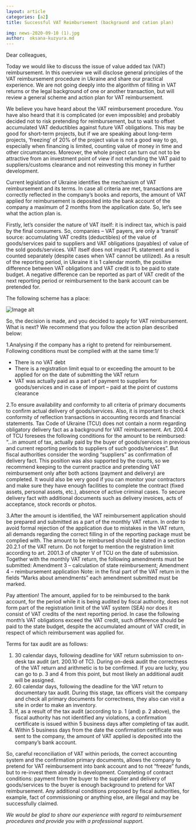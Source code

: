 ```yaml
---
layout: article
categories: [a2]
title: Successful VAT Reimbursement (backgraund and cation plan) 

img: news-2020-09-10 (1).jpg
author:  oksana-kuzyura.md
---
```

Dear colleagues,

Today we would like to discuss the issue of value added tax (VAT) reimbursement. In this overview we will disclose general principles of the VAT reimbursement procedure in 
Ukraine and share our practical experience. We are not going deeply into the algorithm of filling in VAT returns or the legal background of one or another transaction, but 
will review a general scheme and action plan for VAT reimbursement.

We believe you have heard about the VAT reimbursement procedure. You have also heard that it is complicated (or even impossible) and probably decided not to risk pretending 
for reimbursement, but to wait to offset accumulated VAT deductibles against future VAT obligations. This may be good for short-term projects, but if we are speaking about 
long-term projects, ‘freezing’ of 20% of the project value is not a good way to go, especially when financing is limited, counting value of money in time and other circumstances.
Moreover, the whole project can turn out not to be attractive from an investment point of view if not refunding the VAT paid to suppliers/customs clearance and not reinvesting
this money in further development.

Current legislation of Ukraine identifies the mechanism of VAT reimbursement and its terms. In case all criteria are met, transactions are correctly reflected in the company’s 
books and reports, the amount of VAT applied for reimbursement is deposited into the bank account of the company a maximum of 2 months from the application date. So, let’s see 
what the action plan is.

Firstly, let’s consider the nature of VAT itself: it is indirect tax, which is paid by the final consumers. So, companies – VAT payers, are only a ‘transit’ source: accumulating
VAT credits (deductibles) of the value of goods/services paid to suppliers and VAT obligations (payables) of value of the sold goods/services. VAT itself does not impact PL 
statement and is counted separately (despite cases when VAT cannot be utilized). As a result of the reporting period, in Ukraine it is 1 calendar month, the positive difference
between VAT obligations and VAT credit is to be paid to state budget. A negative difference can be reported as part of VAT credit of the next reporting period or reimbursement
to the bank account can be pretended for.

The following scheme has a place:

![Image alt](https://github.com/itinua/itinua.github.io/raw/master/images/pdv-statya.jpg)

So, the decision is made, and you decided to apply for VAT reimbursement. What is next? We recommend that you follow the action plan described below:

1.Analysing if the company has a right to pretend for reimbursement. Following conditions must be complied with at the same time:1/
* There is no VAT debt
* There is a registration limit equal to or exceeding the amount to be applied for on the date of submitting the VAT return
* VAT was actually paid as a part of payment to suppliers for goods/services and in case of import – paid at the point of customs clearance


2.To ensure availability and conformity to all criteria of primary documents to confirm actual delivery of goods/services. Also, it is important to check conformity of reflection
transactions in accounting records and financial statements. Tax Code of Ukraine (TCU) does not contain a norm regarding obligatory delivery fact as a background for VAT 
reimbursement. Art. 200.4 of TCU foresees the following conditions for the amount to be reimbursed: “…in amount of tax, actually paid by the buyer of goods/services in previous
and current reporting periods to suppliers of such goods/services”. But fiscal authorities consider the wording “suppliers” as confirmation of delivery fact. This position was
also supported by the courts, so we recommend keeping to the current practice and pretending VAT reimbursement only after both actions (payment and delivery) are completed. It
would also be very good if you can monitor your contractors and make sure they have enough facilities to complete the contract (fixed assets, personal assets, etc.), absence of
active criminal cases. To secure delivery fact with additional documents such as delivery invoices, acts of acceptance, stock records or photos.

3.After the amount is identified, the VAT reimbursement application should be prepared and submitted as a part of the monthly VAT return. In order to avoid formal rejection of
the application due to mistakes in the VAT return, all demands regarding the correct filling in of the reporting package must be complied with. The amount to be reimbursed 
should be stated in a section 20.2.1 of the VAT return. Do not forget to mention the registration limit according to art. 2001.3 of chapter V of TCU on the date of submission. 
Together with the monthly VAT return, the following amendments must be submitted: Amendment 3 – calculation of state reimbursement; Amendment 4 – reimbursement application Note:
in the final part of the VAT return in the fields “Marks about amendments” each amendment submitted must be marked.


Pay attention! The amount, applied for to be reimbursed to the bank account, for the period while it is being audited by fiscal authority, does not form part of the registration
limit of the VAT system (SEA) nor does it consist of VAT credits of the next reporting period. In case the following month’s VAT obligations exceed the VAT credit, such 
difference should be paid to the state budget, despite the accumulated amount of VAT credit, in respect of which reimbursement was applied for.

Terms for tax audit are as follows:

 1. 30 calendar days, following deadline for VAT return submission to on-desk tax audit (art. 200.10 of TC). During on-desk audit the correctness of the VAT return and arithmetic 
is to be confirmed. If you are lucky, you can go to p. 3 and 4 from this point, but most likely an additional audit will be assigned.
 2. 60 calendar days, following the deadline for the VAT return to documentary tax audit. During this stage, tax officers visit the company and check all primary documents for 
correctness, they also can visit a site in order to make an inventory.
 3. If, as a result of the tax audit (according to p. 1 (and) p. 2 above), the fiscal authority has not identified any violations, a confirmation certificate is issued within 5 
business days after completing of tax audit.
 4. Within 5 business days from the date the confirmation certificate was sent to the company, the amount of VAT applied is deposited into the company’s bank account.

So, careful reconciliation of VAT within periods, the correct accounting system and the confirmation primary documents, allows the company to pretend for VAT reimbursement into
bank account and to not “freeze” funds, but to re-invest them already in development. Completing of contract conditions: payment from the buyer to the supplier and delivery of
goods/services to the buyer is enough background to pretend for VAT reimbursement. Any additional conditions proposed by fiscal authorities, for example, fact of commissioning 
or anything else, are illegal and may be successfully claimed.


*We would be glad to share our experience with regard to reimbursement procedures and provide you with a professional support.*
